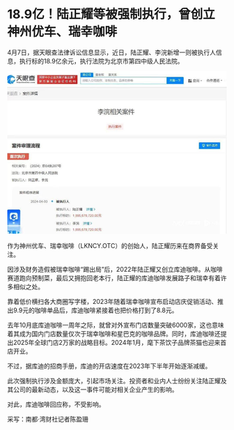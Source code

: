 # 18.9亿！陆正耀等被强制执行，曾创立神州优车、瑞幸咖啡

4月7日，据天眼查法律诉讼信息显示，近日，陆正耀、李浣新增一则被执行人信息，执行标的18.9亿余元，执行法院为北京市第四中级人民法院。

![72c8b401a12218f4e46318650e9ee066.jpg](https://raw.githubusercontent.com/qqhsx/qqnews_image/main/2024/04/07/18.9亿！陆正耀等被强制执行，曾创立神州优车、瑞幸咖啡/72c8b401a12218f4e46318650e9ee066.jpg)

作为神州优车、瑞幸咖啡（LKNCY.OTC）的创始人，陆正耀历来在商界备受关注。

因涉及财务造假被瑞幸咖啡“踢出局”后，2022年陆正耀又创立库迪咖啡。从咖啡赛道跑向预制菜，最后又拥抱回老本行，陆正耀的库迪咖啡发展路子和瑞幸有着许多相似之处。

靠着低价横扫各大商圈写字楼，2023年随着瑞幸咖啡宣布启动店庆促销活动、推出9.9元的咖啡单品后，库迪咖啡紧接着也把价格打到了8.8元。

去年10月底库迪咖啡一周年之际，就曾对外宣布门店数量突破6000家，这也意味着其成为国内门店数量仅次于瑞幸咖啡和星巴克的咖啡品牌。同时，库迪咖啡还提出2025年全球门店2万家的战略目标。2024年1月，麾下茶饮子品牌茶猫也迎来首店开业。

不过，据库迪的招商手册，库迪的开店速度在2023年下半年开始逐渐减缓。

此次强制执行涉及金额庞大，引起市场关注。投资者和业内人士纷纷关注陆正耀及其公司的最新动态，以及这一事件可能对相关企业产生的影响。

对此，库迪咖啡回应称，不受影响。

采写：南都·湾财社记者陈盈珊


